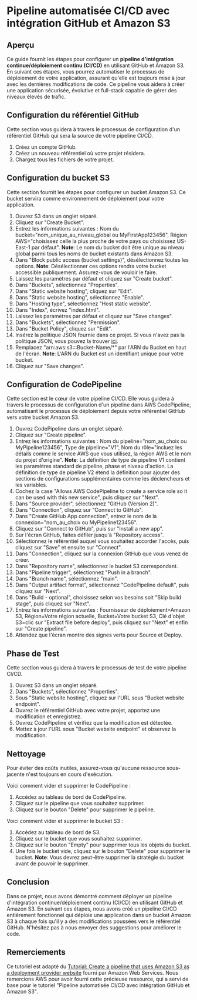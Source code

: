 # Pipeline automatisée CI/CD avec intégration GitHub et Amazon S3

## Aperçu
Ce guide fournit les étapes pour configurer un **pipeline d'intégration continue/déploiement continu (CI/CD)** en utilisant GitHub et Amazon S3. En suivant ces étapes, vous pourrez automatiser le processus de déploiement de votre application, assurant qu'elle est toujours mise à jour avec les dernières modifications de code. Ce pipeline vous aidera à créer une application sécurisée, évolutive et full-stack capable de gérer des niveaux élevés de trafic.

## Configuration du référentiel GitHub
Cette section vous guidera à travers le processus de configuration d'un référentiel GitHub qui sera la source de votre pipeline CI/CD.

1. Créez un compte GitHub.
2. Créez un nouveau référentiel où votre projet résidera.
3. Chargez tous les fichiers de votre projet.

## Configuration du bucket S3
Cette section fournit les étapes pour configurer un bucket Amazon S3. Ce bucket servira comme environnement de déploiement pour votre application.

1. Ouvrez S3 dans un onglet séparé.
2. Cliquez sur "Create Bucket".
3. Entrez les informations suivantes : Nom du bucket="nom_unique_au_niveau_global ou MyFirstApp123456", Région AWS="choisissez celle la plus proche de votre pays ou choisissez US-East-1 par défaut". **Note**: Le nom du bucket doit être unique au niveau global parmi tous les noms de bucket existants dans Amazon S3.
4. Dans "Block public access (bucket settings)", désélectionnez toutes les options. **Note**: Désélectionner ces options rendra votre bucket accessible publiquement. Assurez-vous de vouloir le faire.
5. Laissez les paramètres par défaut et cliquez sur "Create bucket".
6. Dans "Buckets", sélectionnez "Properties".
7. Dans "Static website hosting", cliquez sur "Edit".
8. Dans "Static website hosting", sélectionnez "Enable".
9. Dans "Hosting type", sélectionnez "Host static website".
10. Dans "Index", écrivez "index.html".
11. Laissez les paramètres par défaut et cliquez sur "Save changes".
12. Dans "Buckets", sélectionnez "Permission".
13. Dans "Bucket Policy", cliquez sur "Edit".
14. Insérez la politique JSON fournie dans ce projet. Si vous n'avez pas la politique JSON, vous pouvez la trouver [ici](https://github.com/r-ramos2/Pipeline-automatis-e-CI-CD-avec-int-gration-GitHub-et-Amazon-S3-French/blob/main/s3_public_read_policy.json).
15. Remplacez "arn:aws:s3:::Bucket-Name/*" par l'ARN du Bucket en haut de l'écran. **Note**: L'ARN du Bucket est un identifiant unique pour votre bucket.
16. Cliquez sur "Save changes".

## Configuration de CodePipeline
Cette section est le cœur de votre pipeline CI/CD. Elle vous guidera à travers le processus de configuration d'un pipeline dans AWS CodePipeline, automatisant le processus de déploiement depuis votre référentiel GitHub vers votre bucket Amazon S3.

1. Ouvrez CodePipeline dans un onglet séparé.
2. Cliquez sur "Create pipeline".
3. Entrez les informations suivantes : Nom du pipeline="nom_au_choix ou MyPipeline123456", Type de pipeline="V1", Nom du rôle="incluez les détails comme le service AWS que vous utilisez, la région AWS et le nom du projet d'origine". **Note**: La définition de type de pipeline V1 contient les paramètres standard de pipeline, phase et niveau d'action. La définition de type de pipeline V2 étend la définition pour ajouter des sections de configurations supplémentaires comme les déclencheurs et les variables.
4. Cochez la case "Allows AWS CodePipeline to create a service role so it can be used with this new service", puis cliquez sur "Next".
5. Dans "Source provider", sélectionnez "GitHub (Version 2)".
6. Dans "Connection", cliquez sur "Connect to GitHub".
7. Dans "Create GitHub App connection", entrez le nom de la connexion="nom_au_choix ou MyPipeline123456".
8. Cliquez sur "Connect to GitHub", puis sur "Install a new app".
9. Sur l'écran GitHub, faites défiler jusqu'à "Repository access".
10. Sélectionnez le référentiel auquel vous souhaitez accorder l'accès, puis cliquez sur "Save" et ensuite sur "Connect".
11. Dans "Connection", cliquez sur la connexion GitHub que vous venez de créer.
12. Dans "Repository name", sélectionnez le bucket S3 correspondant.
13. Dans "Pipeline trigger", sélectionnez "Push in a branch".
14. Dans "Branch name", sélectionnez "main".
15. Dans "Output artifact format", sélectionnez "CodePipeline default", puis cliquez sur "Next".
16. Dans "Build - optional", choisissez selon vos besoins soit "Skip build stage", puis cliquez sur "Next".
17. Entrez les informations suivantes : Fournisseur de déploiement=Amazon S3, Région=Votre région actuelle, Bucket=Votre bucket S3, Clé d'objet S3=clic sur "Extract file before deploy", puis cliquez sur "Next" et enfin sur "Create pipeline".
18. Attendez que l'écran montre des signes verts pour Source et Deploy.

## Phase de Test
Cette section vous guidera à travers le processus de test de votre pipeline CI/CD.

1. Ouvrez S3 dans un onglet séparé.
2. Dans "Buckets", sélectionnez "Properties".
3. Sous "Static website hosting", cliquez sur l'URL sous "Bucket website endpoint".
4. Ouvrez le référentiel GitHub avec votre projet, apportez une modification et enregistrez.
5. Ouvrez CodePipeline et vérifiez que la modification est détectée.
6. Mettez à jour l'URL sous "Bucket website endpoint" et observez la modification.

## Nettoyage
Pour éviter des coûts inutiles, assurez-vous qu'aucune ressource sous-jacente n'est toujours en cours d'exécution.

Voici comment vider et supprimer le CodePipeline :
1. Accédez au tableau de bord de CodePipeline.
2. Cliquez sur le pipeline que vous souhaitez supprimer.
3. Cliquez sur le bouton "Delete" pour supprimer le pipeline.

Voici comment vider et supprimer le bucket S3 :
1. Accédez au tableau de bord de S3.
2. Cliquez sur le bucket que vous souhaitez supprimer.
3. Cliquez sur le bouton "Empty" pour supprimer tous les objets du bucket.
4. Une fois le bucket vide, cliquez sur le bouton "Delete" pour supprimer le bucket.
**Note**: Vous devrez peut-être supprimer la stratégie du bucket avant de pouvoir le supprimer.

## Conclusion
Dans ce projet, nous avons démontré comment déployer un pipeline d'intégration continue/déploiement continu (CI/CD) en utilisant GitHub et Amazon S3. En suivant ces étapes, nous avons créé un pipeline CI/CD entièrement fonctionnel qui déploie une application dans un bucket Amazon S3 à chaque fois qu'il y a des modifications poussées vers le référentiel GitHub. N'hésitez pas à nous envoyer des suggestions pour améliorer le code.

## Remerciements
Ce tutoriel est adapté du [Tutorial: Create a pipeline that uses Amazon S3 as a deployment provider website](https://docs.aws.amazon.com/codepipeline/latest/userguide/tutorials-s3deploy.html) fourni par Amazon Web Services. Nous remercions AWS pour avoir fourni cette précieuse ressource, qui a servi de base pour le tutoriel "Pipeline automatisée CI/CD avec intégration GitHub et Amazon S3".

